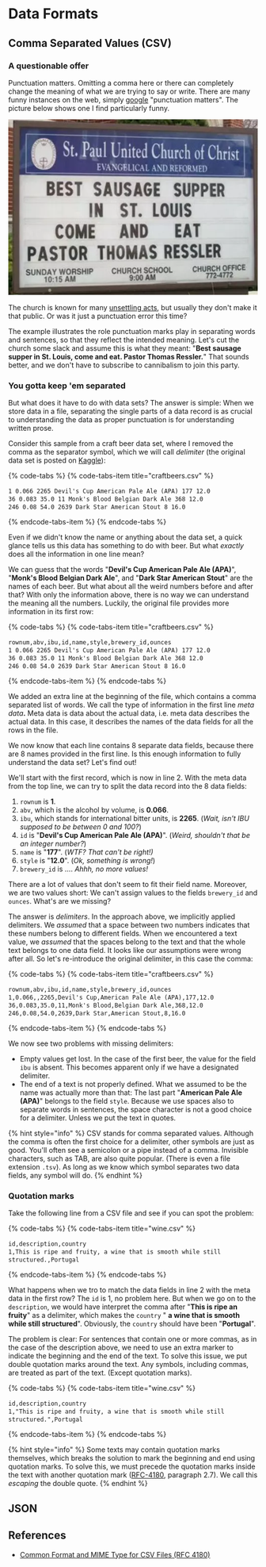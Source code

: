 # Data Formats



## Comma Separated Values \(CSV\)

### A questionable offer

Punctuation matters. Omitting a comma here or there can completely change the meaning of what we are trying to say or write. There are many funny instances on the web, simply [google](http://bfy.tw/JVRe) "punctuation matters". The picture below shows one I find particularly funny.

![Do you want to join this party?](../../../.gitbook/assets/eat_the_pastor.png)

The church is known for many [unsettling acts](https://www.bbc.com/news/world-44209971), but usually they don't make it that public. Or was it just a punctuation error this time?

The example illustrates the role punctuation marks play in separating words and sentences, so that they reflect the intended meaning. Let's cut the church some slack and assume this is what they meant: "**Best sausage supper in St. Louis, come and eat. Pastor Thomas Ressler.**" That sounds better, and we don't have to subscribe to cannibalism to join this party. 

### You gotta keep 'em separated

But what does it have to do with data sets? The answer is simple: When we store data in a file, separating the single parts of a data record is as crucial to understanding the data as proper punctuation is for understanding written prose.

Consider this sample from a craft beer data set, where I removed the comma as the separator symbol, which we will call _delimiter_ \(the original data set is posted on [Kaggle](https://www.kaggle.com/nickhould/craft-cans#beers.csv)\):

{% code-tabs %}
{% code-tabs-item title="craftbeers.csv" %}
```text
1 0.066 2265 Devil's Cup American Pale Ale (APA) 177 12.0
36 0.083 35.0 11 Monk's Blood Belgian Dark Ale 368 12.0
246 0.08 54.0 2639 Dark Star American Stout 8 16.0
```
{% endcode-tabs-item %}
{% endcode-tabs %}

Even if we didn't know the name or anything about the data set, a quick glance tells us this data has something to do with beer. But what _exactly_ does all the information in one line mean? 

We can guess that the words "**Devil's Cup American Pale Ale \(APA\)**", "**Monk's Blood Belgian Dark Ale**", and "**Dark Star American Stout**" are the names of each beer. But what about all the weird numbers before and after that? With only the information above, there is no way we can understand the meaning all the numbers. Luckily, the original file provides more information in its first row:

{% code-tabs %}
{% code-tabs-item title="craftbeers.csv" %}
```text
rownum,abv,ibu,id,name,style,brewery_id,ounces
1 0.066 2265 Devil's Cup American Pale Ale (APA) 177 12.0
36 0.083 35.0 11 Monk's Blood Belgian Dark Ale 368 12.0
246 0.08 54.0 2639 Dark Star American Stout 8 16.0
```
{% endcode-tabs-item %}
{% endcode-tabs %}

We added an extra line at the beginning of the file, which contains a comma separated list of words. We call the type of information in the first line _meta data_**.** Meta data is data about the actual data, i.e. meta data describes the actual data. In this case, it describes the names of the data fields for all the rows in the file.

We now know that each line contains 8 separate data fields, because there are 8 names provided in the first line. Is this enough information to fully understand the data set? Let's find out!

We'll start with the first record, which is now in line 2. With the meta data from the top line, we can try to split the data record into the 8 data fields:

1. `rownum` is **1**.
2. `abv`, which is the alcohol by volume, is **0.066**.
3. `ibu`, which stands for international bitter units, is **2265**. \(_Wait, isn't IBU supposed to be between 0 and 100?_\)
4. `id` is "**Devil's Cup American Pale Ale \(APA\)**". \(_Weird, shouldn't that be an integer number?_\)
5. `name` is "**177**". \(_WTF? That can't be right!\)_
6. `style` is "**12.0**". \(_Ok, something is wrong!_\)
7. `brewery_id` is .... _Ahhh, no more values!_

There are a lot of values that don't seem to fit their field name. Moreover, we are two values short: We can't assign values to the fields `brewery_id` and `ounces`. What's are we missing?

The answer is _delimiters_. In the approach above, we implicitly applied delimiters. We _assumed_ that a space between two numbers indicates that these numbers belong to different fields. When we encountered a text value, we _assumed_ that the spaces belong to the text and that the whole text belongs to one data field. It looks like our assumptions were wrong after all. So let's re-introduce the original delimiter, in this case the comma:

{% code-tabs %}
{% code-tabs-item title="craftbeers.csv" %}
```text
rownum,abv,ibu,id,name,style,brewery_id,ounces
1,0.066,,2265,Devil's Cup,American Pale Ale (APA),177,12.0
36,0.083,35.0,11,Monk's Blood,Belgian Dark Ale,368,12.0
246,0.08,54.0,2639,Dark Star,American Stout,8,16.0
```
{% endcode-tabs-item %}
{% endcode-tabs %}

We now see two problems with missing delimiters:

* Empty values get lost. In the case of the first beer, the value for the field `ibu` is absent. This becomes apparent only if we have a designated delimiter.
* The end of a text is not properly defined. What we assumed to be the name was actually more than that: The last part "**American Pale Ale \(APA\)**" belongs to the field `style`. Because we use spaces also to separate words in sentences, the space character is not a good choice for a delimiter. Unless we put the text in quotes.

{% hint style="info" %}
CSV stands for comma separated values. Although the comma is often the first choice for a delimiter, other symbols are just as good. You'll often see a semicolon or a pipe instead of a comma. Invisible characters, such as TAB, are also quite popular. \(There is even a file extension `.tsv`\). As long as we know which symbol separates two data fields, any symbol will do.
{% endhint %}

### Quotation marks

Take the following line from a CSV file and see if you can spot the problem:

{% code-tabs %}
{% code-tabs-item title="wine.csv" %}
```text
id,description,country
1,This is ripe and fruity, a wine that is smooth while still structured.,Portugal
```
{% endcode-tabs-item %}
{% endcode-tabs %}

What happens when we tro to match the data fields in line 2 with the meta data in the first row? The `id` is 1, no problem here. But when we go on to the `description`, we would have interpret the comma after "**This is ripe an fruity**" as a delimiter, which makes the `country` " **a wine that is smooth while still structured**". Obviously, the `country` should have been "**Portugal**".

The problem is clear: For sentences that contain one or more commas, as in the case of the description above, we need to use an extra marker to indicate the beginning and the end of the text. To solve this issue, we put double quotation marks around the text. Any symbols, including commas, are treated as part of the text. \(Except quotation marks\).

{% code-tabs %}
{% code-tabs-item title="wine.csv" %}
```text
id,description,country
1,"This is ripe and fruity, a wine that is smooth while still structured.",Portugal
```
{% endcode-tabs-item %}
{% endcode-tabs %}

{% hint style="info" %}
Some texts may contain quotation marks themselves, which breaks the solution to mark the beginning and end using quotation marks. To solve this, we must precede the quotation marks inside the text with another quotation mark \([RFC-4180](https://tools.ietf.org/html/rfc4180), paragraph 2.7\). We call this _escaping_ the double quote.
{% endhint %}

## JSON

## References

* [Common Format and MIME Type for CSV Files \(RFC 4180\)](https://tools.ietf.org/html/rfc4180)

